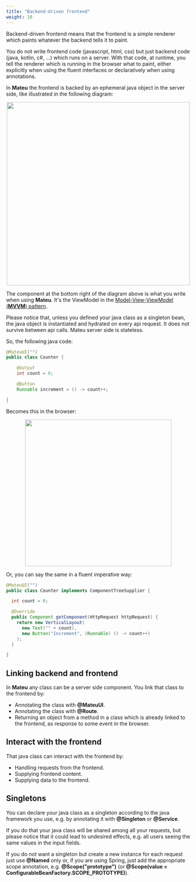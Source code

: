 ```yaml
---
title: "Backend-driven frontend"
weight: 10
---
```


Backend-driven frontend means that the frontend is a simple renderer which paints whatever the backend tells it to paint.

You do not write frontend code (javascript, html, css) but just backend code (java, kotlin, c#, ...) which runs on a server.
With that code, at runtime, you tell the renderer which is running in the browser what to paint, either explicitly when 
using the fluent interfaces or declaratively when using annotations.

In **Mateu** the frontend is backed by an ephemeral java object in the server side, like illustrated in the following diagram:

<p align="center"><img src="../../../images/arch-overall-4.svg" width="500"/></p>

The component at the bottom right of the diagram above is what you write when using **Mateu**. It's the ViewModel in 
the [Model-View-ViewModel (**MVVM**) pattern](https://martinfowler.com/eaaDev/PresentationModel.html).

Please notice that, unless you defined your java class as a singleton bean, the java object is instantiated and hydrated 
on every api request. It does not survive between api calls. Mateu server side is stateless.

So, the following java code:

```java
@MateuUI("")
public class Counter {

    @Output
    int count = 0;

    @Button
    Runnable increment = () -> count++;

}
```

Becomes this in the browser:

<p align="center"><img src="../../../images/counter.png" width="400"/></p>

Or, you can say the same in a fluent imperative way:

```java
@MateuUI("")
public class Counter implements ComponentTreeSupplier {

  int count = 0;

  @Override
  public Component getComponent(HttpRequest httpRequest) {
    return new VerticalLayout(
      new Text("" + count),
      new Button("Increment", (Runnable) () -> count++)
    );
  }

}
```

## Linking backend and frontend

In **Mateu** any class can be a server side component. You link that class to the frontend by:

- Annotating the class with **@MateuUI**.
- Annotating the class with **@Route**.
- Returning an object from a method in a class which is already linked to the frontend, as response to some event in the browser.

## Interact with the frontend

That java class can interact with the frontend by:

- Handling requests from the frontend.
- Supplying frontend content.
- Supplying data to the frontend.

## Singletons

You can declare your java class as a singleton according to the java framework you use, e.g. by annotating it with 
**@Singleton** or **@Service**.

If you do that your java class will be shared among all your requests, but please notice that it could lead to undesired
effects, e.g. all users seeing the same values in the input fields.

If you do not want a singleton but create a new instance for each request just use **@Named** only or, if you are using 
Spring, just add the appropriate scope annotation, e.g. **@Scope("prototype")** (or **@Scope(value = ConfigurableBeanFactory.SCOPE_PROTOTYPE)**). 
